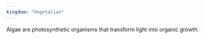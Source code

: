 ```yaml
---
kingdom: "Vegetalian"
---
```


Algae are photosynthetic organisms that transform light into organic growth. 